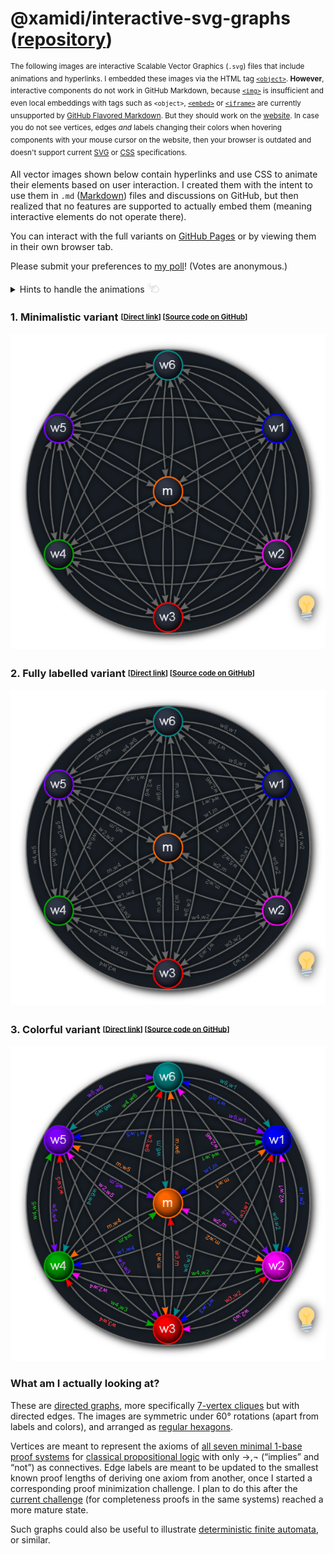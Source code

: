 # @xamidi/interactive-svg-graphs ([repository](https://github.com/xamidi/interactive-svg-graphs))

<sup>The following images are interactive Scalable Vector Graphics (`.svg`) files that include animations and hyperlinks. I embedded these images via the HTML tag [`<object>`](https://www.w3schools.com/tags/tag_object.asp). **However**, interactive components do not work in GitHub Markdown, because [`<img>`](https://www.w3schools.com/tags/tag_img.asp) is insufficient and even local embeddings with tags such as `<object>`, [`<embed>`](https://www.w3schools.com/tags/tag_embed.asp) or [`<iframe>`](https://www.w3schools.com/tags/tag_iframe.asp) are currently unsupported by [GitHub Flavored Markdown](https://github.github.com/gfm/). But they should work on the [website](https://xamidi.github.io/interactive-svg-graphs/). In case you do not see vertices, edges *and* labels changing their colors when hovering components with your mouse cursor on the website, then your browser is outdated and doesn't support current [SVG](https://www.w3.org/TR/SVG2/) or [CSS](https://www.w3.org/TR/css-2023/) specifications.</sup>

All vector images shown below contain hyperlinks and use CSS to animate their elements based on user interaction. I created them with the intent to use them in `.md` ([Markdown](https://daringfireball.net/projects/markdown/)) files and discussions on GitHub, but then realized that no features are supported to actually embed them (meaning interactive elements do not operate there).

You can interact with the full variants on [GitHub Pages](https://xamidi.github.io/interactive-svg-graphs/) or by viewing them in their own browser tab.

Please submit your preferences to [my poll](https://github.com/xamidi/pmGenerator/discussions/8)! (Votes are anonymous.)

<details><summary>Hints to handle the animations <picture><img src="click-cursor.svg" width="20" alt="☜"></picture></summary>
<ul>
  <li>Move your mouse cursor over different elements to reveal or highlight all similar elements.</li>
  <li>The light bulb (💡) does this for everything at once.</li>
</ul>
</details>

### 1. Minimalistic variant <sup><sub>[[Direct link](https://xamidi.github.io/interactive-svg-graphs/axioms-graph.svg)] [[Source code on GitHub](https://github.com/xamidi/interactive-svg-graphs/blob/master/axioms-graph.svg?short_path=18e7700&ts=4)]</sub></sup>

<object data="axioms-graph.svg" type="image/svg+xml">
  <img src="axioms-graph_fallback.png">
</object>

### 2. Fully labelled variant <sup><sub>[[Direct link](https://xamidi.github.io/interactive-svg-graphs/axioms-graph-labels.svg)] [[Source code on GitHub](https://github.com/xamidi/interactive-svg-graphs/blob/master/axioms-graph-labels.svg?short_path=18e7700&ts=4)]</sub></sup>

<object data="axioms-graph-labels.svg" type="image/svg+xml">
  <img src="axioms-graph-labels_fallback.png">
</object>

### 3. Colorful variant <sup><sub>[[Direct link](https://xamidi.github.io/interactive-svg-graphs/axioms-graph-colored.svg)] [[Source code on GitHub](https://github.com/xamidi/interactive-svg-graphs/blob/master/axioms-graph-colored.svg?short_path=18e7700&ts=4)]</sub></sup>

<object data="axioms-graph-colored.svg" type="image/svg+xml">
  <img src="axioms-graph-colored_fallback.png">
</object>

<a name="what"></a>

### What am I actually looking at?

These are [directed graphs](https://en.wikipedia.org/wiki/Graph_%28discrete_mathematics%29#Directed_graph), more specifically [7-vertex cliques](https://en.wikipedia.org/wiki/Clique_%28graph_theory%29) but with directed edges. The images are symmetric under 60° rotations (apart from labels and colors), and arranged as [regular hexagons](https://en.wikipedia.org/wiki/Hexagon).

Vertices are meant to represent the axioms of [all seven minimal 1-base proof systems](https://xamidi.github.io/pmGenerator/README.html#custom-proof-systems) for [classical propositional logic](https://plato.stanford.edu/entries/logic-propositional/) with only →,¬ (“implies” and “not”) as connectives. Edge labels are meant to be updated to the smallest known proof lengths of deriving one axiom from another, once I started a corresponding proof minimization challenge. I plan to do this after the [current challenge](https://github.com/xamidi/pmGenerator/discussions/2) (for completeness proofs in the same systems) reached a more mature state.

Such graphs could also be useful to illustrate [deterministic finite automata](https://en.wikipedia.org/wiki/Deterministic_finite_automaton), or similar.
